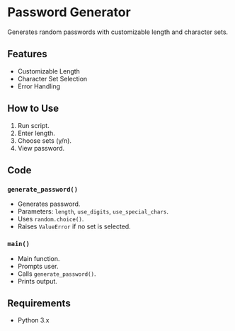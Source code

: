 # Password Generator

Generates random passwords with customizable length and character sets.

## Features

* Customizable Length
* Character Set Selection
* Error Handling

## How to Use

1.  Run script.
2.  Enter length.
3.  Choose sets (y/n).
4.  View password.
   
## Code

### `generate_password()`

* Generates password.
* Parameters: `length`, `use_digits`, `use_special_chars`.
* Uses `random.choice()`.
* Raises `ValueError` if no set is selected.

### `main()`

* Main function.
* Prompts user.
* Calls `generate_password()`.
* Prints output.

## Requirements

* Python 3.x
